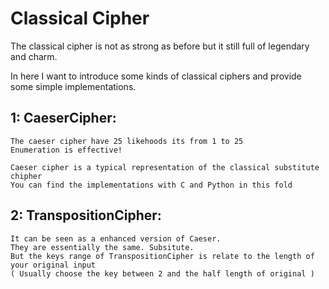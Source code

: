 # Classical Cipher
The classical cipher is not as strong as before but it still full of legendary and charm.

In here I want to introduce some kinds of classical ciphers and provide some simple implementations.

## 1: CaeserCipher:

	The caeser cipher have 25 likehoods its from 1 to 25
	Enumeration is effective! 
	
	Caeser cipher is a typical representation of the classical substitute chipher 
	You can find the implementations with C and Python in this fold 

## 2: TranspositionCipher:

```
It can be seen as a enhanced version of Caeser.
They are essentially the same. Subsitute. 
But the keys range of TranspositionCipher is relate to the length of your original input
( Usually choose the key between 2 and the half length of original )
```

